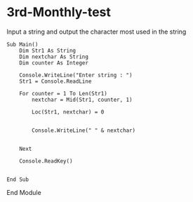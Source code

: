 # 3rd-Monthly-test
Input a string and output the character most used in the string

    Sub Main()
        Dim Str1 As String
        Dim nextchar As String
        Dim counter As Integer

        Console.WriteLine("Enter string : ")
        Str1 = Console.ReadLine

        For counter = 1 To Len(Str1)
            nextchar = Mid(Str1, counter, 1)

            Loc(Str1, nextchar) = 0


            Console.WriteLine(" " & nextchar)


        Next

        Console.ReadKey()


    End Sub

End Module
